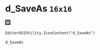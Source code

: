 # d_SaveAs `16x16`
<img src="/img/d_SaveAs.png" width=16 height=16>

``` CSharp
EditorGUIUtility.IconContent("d_SaveAs")
```
```
d_SaveAs
```
